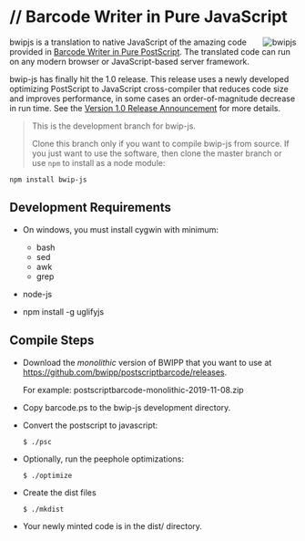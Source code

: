 # // Barcode Writer in Pure JavaScript

<a href="http://metafloor.github.io/bwip-js"><img alt="bwipjs" align="right" src="http://metafloor.github.io/bwip-js/images/bwip-js.png"></a>
bwipjs is a translation to native JavaScript of the amazing code provided in [Barcode Writer in Pure PostScript](https://github.com/bwipp/postscriptbarcode).  The translated code can run on any modern browser or JavaScript-based server framework.

bwip-js has finally hit the 1.0 release.  This release uses a newly developed
optimizing PostScript to JavaScript cross-compiler that reduces code size and
improves performance, in some cases an order-of-magnitude decrease in run time.
See the [Version 1.0 Release Announcement](https://github.com/metafloor/bwip-js/wiki/Version-1.0-Release-Announcement) for more details.

> This is the development branch for bwip-js.
>
> Clone this branch only if you want to compile bwip-js from source.
> If you just want to use the software, then clone the master branch or use
> `npm` to install as a node module:

	npm install bwip-js


## Development Requirements
  - On windows, you must install cygwin with minimum:

  	- bash
	- sed
	- awk
	- grep

  - node-js

  - npm install -g uglifyjs

## Compile Steps

  - Download the *monolithic* version of BWIPP that you want to use at
    https://github.com/bwipp/postscriptbarcode/releases.

	For example: postscriptbarcode-monolithic-2019-11-08.zip

  - Copy barcode.ps to the bwip-js development directory.

  - Convert the postscript to javascript:

    `$ ./psc`

  - Optionally, run the peephole optimizations:

    `$ ./optimize`

  - Create the dist files

    `$ ./mkdist`

  - Your newly minted code is in the dist/ directory.




